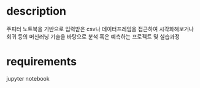 # description
주피터 노트북을 기반으로 입력받은 csv나 데이터프레임을 접근하여 시각화해보거나 회귀 등의 머신러닝 기술을 바탕으로 분석 혹은 예측하는 프로젝트 및 실습과정

# requirements
jupyter notebook
